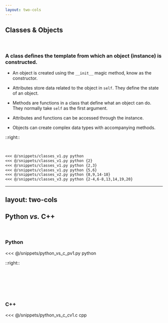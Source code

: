 ```yaml
---
layout: two-cols
---
```


## Classes & Objects

#### &nbsp;
### A **class** defines the template from which an **object** (instance) is constructed.

<v-click>

- An object is created using the `__init__` magic method, know as the constructor.
</v-click>
<v-click>

- Attributes store data related to the object in `self`. They define the state of an object.
</v-click>
<v-click>

- Methods are functions in a class that define what an object can do. They normally take `self` as the first argument.
</v-click>
<v-click>

- Attributes and functions can be accessed through the instance.
</v-click>
<v-click>

- Objects can create complex data types with accompanying methods.
</v-click>

::right::

&nbsp;

````md magic-move {at:1}
<<< @/snippets/classes_v1.py python 
<<< @/snippets/classes_v1.py python {2}
<<< @/snippets/classes_v1.py python {2,3}
<<< @/snippets/classes_v1.py python {5,6}
<<< @/snippets/classes_v2.py python {8,9,14-18}
<<< @/snippets/classes_v3.py python {2-4,6-8,13,14,19,20}
````

--- 
layout: two-cols
---

## Python *vs.* C++
#### &nbsp;
### Python

<<< @/snippets/python_vs_c_pv1.py python

::right::

## &nbsp;
#### &nbsp;
### C++

<<< @/snippets/python_vs_c_cv1.c cpp